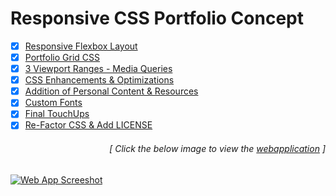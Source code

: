 # Responsive CSS Portfolio Concept

- [x] [Responsive Flexbox Layout](https://github.com/luc1dLife/Responsive_Portfolio/issues/1)
- [x] [Portfolio Grid CSS](https://github.com/luc1dLife/Responsive_Portfolio/issues/2)
- [x] [3 Viewport Ranges - Media Queries](https://github.com/luc1dLife/Responsive_Portfolio/issues/3)
- [x] [CSS Enhancements & Optimizations](https://github.com/luc1dLife/Responsive_Portfolio/issues/4) 
- [x] [Addition of Personal Content & Resources](https://github.com/luc1dLife/Responsive_Portfolio/issues/5)
- [x] [Custom Fonts](https://github.com/luc1dLife/Responsive_Portfolio/issues/11)
- [x] [Final TouchUps](https://github.com/luc1dLife/Responsive_Portfolio/issues/20)
- [x] [Re-Factor CSS & Add LICENSE](https://github.com/luc1dLife/Responsive_Portfolio/issues/26)
<h6><p align="right">[ Click the below image to view the <a href="https://luc1dlife.github.io/Responsive_Portfolio/">webapplication</a> ]</p></h6>
<a href="https://luc1dlife.github.io/Responsive_Portfolio/">
  <img src="https://raw.githubusercontent.com/luc1dLife/Responsive_Portfolio/master/assets/img/Preview.png" alt="Web App Screeshot">
</a>
